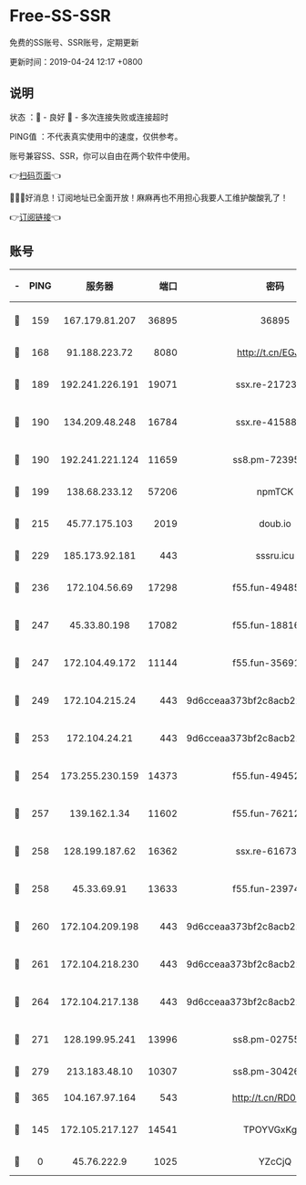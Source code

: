 # Free-SS-SSR

免费的SS账号、SSR账号，定期更新

更新时间：2019-04-24 12:17 +0800

## 说明

状态     ：🙂 - 良好 🙁 - 多次连接失败或连接超时

PING值   ：不代表真实使用中的速度，仅供参考。

账号兼容SS、SSR，你可以自由在两个软件中使用。

👉[扫码页面](https://liesauer.github.io/Free-SS-SSR/)👈

🎉🎉🎉好消息！订阅地址已全面开放！麻麻再也不用担心我要人工维护酸酸乳了！

👉[订阅链接](https://www.liesauer.net/yogurt/subscribe?ACCESS_TOKEN=DAYxR3mMaZAsaqUb)👈

## 账号

|-|PING|服务器|端口|密码|加密方式|区域|
|:----:|:----:|:-----:|-----:|:----:|:----:|:----:|
|🙂|159|167.179.81.207|36895|36895|aes-256-cfb|JP|
|🙂|168|91.188.223.72|8080|http://t.cn/EGJIyrl|rc4-md5|RU|
|🙂|189|192.241.226.191|19071|ssx.re-21723221|aes-256-cfb|US|
|🙂|190|134.209.48.248|16784|ssx.re-41588208|aes-256-cfb|US|
|🙂|190|192.241.221.124|11659|ss8.pm-72395015|aes-256-cfb|US|
|🙂|199|138.68.233.12|57206|npmTCK|rc4-md5|US|
|🙂|215|45.77.175.103|2019|doub.io|aes-128-ctr|SG|
|🙂|229|185.173.92.181|443|sssru.icu|rc4-md5|RU|
|🙂|236|172.104.56.69|17298|f55.fun-49485165|aes-256-cfb|SG|
|🙂|247|45.33.80.198|17082|f55.fun-18816425|aes-256-cfb|US|
|🙂|247|172.104.49.172|11144|f55.fun-35691279|aes-256-cfb|SG|
|🙂|249|172.104.215.24|443|9d6cceaa373bf2c8acb22e60b6a58be6|aes-256-cfb|US|
|🙂|253|172.104.24.21|443|9d6cceaa373bf2c8acb22e60b6a58be6|aes-256-cfb|US|
|🙂|254|173.255.230.159|14373|f55.fun-49452956|aes-256-cfb|US|
|🙂|257|139.162.1.34|11602|f55.fun-76212017|aes-256-cfb|SG|
|🙂|258|128.199.187.62|16362|ssx.re-61673637|aes-256-cfb|SG|
|🙂|258|45.33.69.91|13633|f55.fun-23974174|aes-256-cfb|US|
|🙂|260|172.104.209.198|443|9d6cceaa373bf2c8acb22e60b6a58be6|aes-256-cfb|US|
|🙂|261|172.104.218.230|443|9d6cceaa373bf2c8acb22e60b6a58be6|aes-256-cfb|US|
|🙂|264|172.104.217.138|443|9d6cceaa373bf2c8acb22e60b6a58be6|aes-256-cfb|US|
|🙂|271|128.199.95.241|13996|ss8.pm-02755269|aes-256-cfb|SG|
|🙂|279|213.183.48.10|10307|ss8.pm-30426193|rc4-md5|RU|
|🙂|365|104.167.97.164|543|http://t.cn/RD0D7sx|rc4-md5|CA|
|🙂|145|172.105.217.127|14541|TPOYVGxKglpi|aes-256-cfb|JP|
|🙁|0|45.76.222.9|1025|YZcCjQ|rc4-md5|JP|
